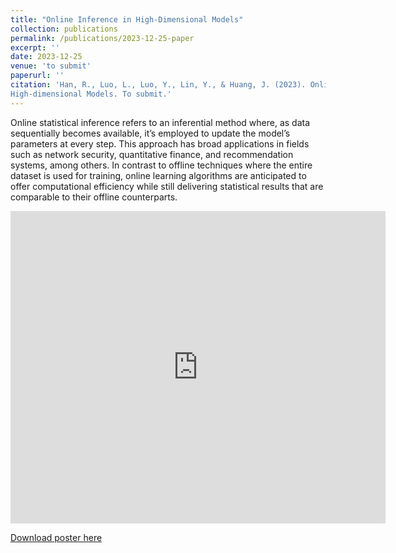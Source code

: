 ```yaml
---
title: "Online Inference in High-Dimensional Models"
collection: publications
permalink: /publications/2023-12-25-paper
excerpt: ''
date: 2023-12-25
venue: 'to submit'
paperurl: ''
citation: 'Han, R., Luo, L., Luo, Y., Lin, Y., & Huang, J. (2023). Online Inference in
High-dimensional Models. To submit.'
---
```

Online statistical inference refers to an inferential method where, as data sequentially becomes available, it’s employed to update the model’s parameters at every step. This approach has broad applications in fields such as network security, quantitative finance, and recommendation systems, among others. In contrast to offline techniques where the entire dataset is used for training, online learning algorithms are anticipated to offer computational efficiency while still delivering statistical results that are comparable to their offline counterparts.

<embed src="https://chattelionluo.github.io/files/Highdimensional_Poster.pdf" type="application/pdf" width="600px" height="500px" />

[Download poster here](http://chattelionluo.github.io/files/Highdimensional_Poster.pdf)
